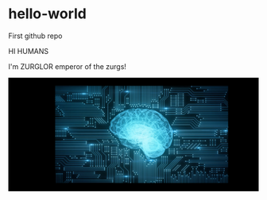 # hello-world
First github repo

HI HUMANS

I'm ZURGLOR emperor of the zurgs!

![some text](https://github.com/3lueLightning/hello-world/blob/link_test/images/ai_brain.png)
